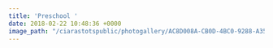 ```yaml
---
title: 'Preschool '
date: 2018-02-22 10:48:36 +0000
image_path: "/ciarastotspublic/photogallery/AC8D008A-CB0D-4BC0-9288-A355C454E461.jpeg"
---
```

